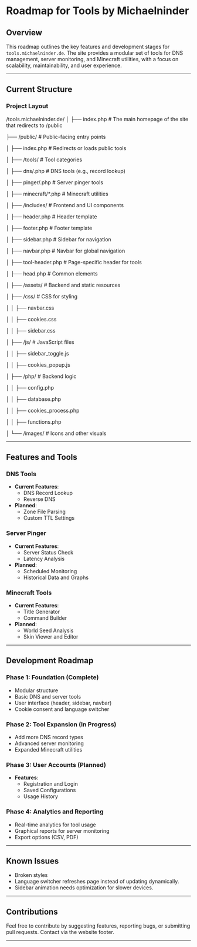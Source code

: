 # Roadmap for Tools by Michaelninder

## Overview
This roadmap outlines the key features and development stages for `tools.michaelninder.de`. The site provides a modular set of tools for DNS management, server monitoring, and Minecraft utilities, with a focus on scalability, maintainability, and user experience.

---

## Current Structure

### Project Layout

/tools.michaelninder.de/ 
│ ├── index.php # The main homepage of the site that redirects to /public

├── /public/ # Public-facing entry points 

│ ├── index.php # Redirects or loads public tools 

│ ├── /tools/ # Tool categories 

│ ├── dns/.php # DNS tools (e.g., record lookup) 

│ ├── pinger/.php # Server pinger tools 

│ ├── minecraft/*.php # Minecraft utilities 

│ ├── /includes/ # Frontend and UI components 

│ ├── header.php # Header template 

│ ├── footer.php # Footer template 

│ ├── sidebar.php # Sidebar for navigation 

│ ├── navbar.php # Navbar for global navigation 

│ ├── tool-header.php # Page-specific header for tools 

│ ├── head.php # Common <head> elements 

│ ├── /assets/ # Backend and static resources 

│ ├── /css/ # CSS for styling 

│ │ ├── navbar.css 

│ │ ├── cookies.css 

│ │ ├── sidebar.css 

│ ├── /js/ # JavaScript files 

│ │ ├── sidebar_toggle.js 

│ │ ├── cookies_popup.js 

│ ├── /php/ # Backend logic 

│ │ ├── config.php 

│ │ ├── database.php 

│ │ ├── cookies_process.php 

│ │ ├── functions.php 

│ └── /images/ # Icons and other visuals

---

## Features and Tools

### DNS Tools
- **Current Features**:
  - DNS Record Lookup
  - Reverse DNS
- **Planned**:
  - Zone File Parsing
  - Custom TTL Settings

### Server Pinger
- **Current Features**:
  - Server Status Check
  - Latency Analysis
- **Planned**:
  - Scheduled Monitoring
  - Historical Data and Graphs

### Minecraft Tools
- **Current Features**:
  - Title Generator
  - Command Builder
- **Planned**:
  - World Seed Analysis
  - Skin Viewer and Editor

---

## Development Roadmap

### Phase 1: Foundation (Complete)
- Modular structure
- Basic DNS and server tools
- User interface (header, sidebar, navbar)
- Cookie consent and language switcher

### Phase 2: Tool Expansion (In Progress)
- Add more DNS record types
- Advanced server monitoring
- Expanded Minecraft utilities

### Phase 3: User Accounts (Planned)
- **Features**:
  - Registration and Login
  - Saved Configurations
  - Usage History

### Phase 4: Analytics and Reporting
- Real-time analytics for tool usage
- Graphical reports for server monitoring
- Export options (CSV, PDF)

---

## Known Issues
- Broken styles
- Language switcher refreshes page instead of updating dynamically.
- Sidebar animation needs optimization for slower devices.

---

## Contributions
Feel free to contribute by suggesting features, reporting bugs, or submitting pull requests. Contact via the website footer.

---
